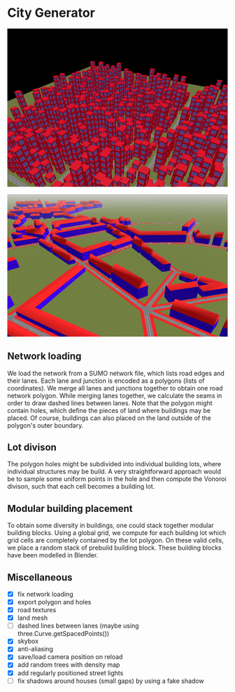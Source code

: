 # City Generator

![current screenshot](screenshot.png)

![rowhouses](screenshot-row-houses.png)

## Network loading
We load the network from a SUMO network file, which lists road edges and their lanes.
Each lane and junction is encoded as a polygons (lists of coordinates).
We merge all lanes and junctions together to obtain one road network polygon.
While merging lanes together, we calculate the seams in order to draw dashed lines between lanes.
Note that the polygon might contain holes, which define the pieces of land where buildings may be placed.
Of course, buildings can also placed on the land outside of the polygon's outer boundary.


## Lot divison
The polygon holes might be subdivided into individual building lots, where individual structures may be build.
A very straightforward approach would be to sample some uniform points in the hole and then compute the Vonoroi divison, such that each cell becomes a building lot.

## Modular building placement
To obtain some diversity in buildings, one could stack together modular building blocks.
Using a global grid, we compute for each building lot which grid cells are completely contained by the lot polygon.
On these valid cells, we place a random stack of prebuild building block.
These building blocks have been modelled in Blender.

## Miscellaneous

- [x] fix network loading
- [x] export polygon and holes
- [x] road textures
- [x] land mesh
- [ ] dashed lines between lanes (maybe using three.Curve.getSpacedPoints())
- [x] skybox
- [x] anti-aliasing
- [x] save/load camera position on reload
- [x] add random trees with density map
- [x] add regularly positioned street lights
- [ ] fix shadows around houses (small gaps) by using a fake shadow
